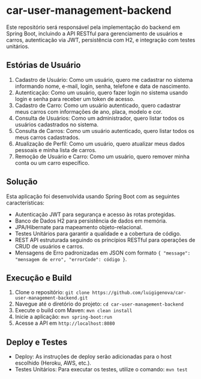 # car-user-management-backend
Este repositório será responsável pela implementação do backend em Spring Boot, incluindo a API RESTful para gerenciamento de usuários e carros, autenticação via JWT, persistência com H2, e integração com testes unitários.

## Estórias de Usuário

1. Cadastro de Usuário: Como um usuário, quero me cadastrar no sistema informando nome, e-mail, login, senha, telefone e data de nascimento.
2. Autenticação: Como um usuário, quero fazer login no sistema usando login e senha para receber um token de acesso.
3. Cadastro de Carro: Como um usuário autenticado, quero cadastrar meus carros com informações de ano, placa, modelo e cor.
4. Consulta de Usuários: Como um administrador, quero listar todos os usuários cadastrados no sistema.
5. Consulta de Carros: Como um usuário autenticado, quero listar todos os meus carros cadastrados.
6. Atualização de Perfil: Como um usuário, quero atualizar meus dados pessoais e minha lista de carros.
7. Remoção de Usuário e Carro: Como um usuário, quero remover minha conta ou um carro específico.

## Solução

Esta aplicação foi desenvolvida usando Spring Boot com as seguintes características:
- Autenticação JWT para segurança e acesso às rotas protegidas.
- Banco de Dados H2 para persistência de dados em memória.
- JPA/Hibernate para mapeamento objeto-relacional.
- Testes Unitários para garantir a qualidade e a cobertura de código.
- REST API estruturada seguindo os princípios RESTful para operações de CRUD de usuários e carros.
- Mensagens de Erro padronizadas em JSON com formato `{ "message": "mensagem de erro", "errorCode": código }`.

## Execução e Build

1. Clone o repositório: `git clone https://github.com/luigigenova/car-user-management-backend.git`
2. Navegue até o diretório do projeto: `cd car-user-management-backend`
3. Execute o build com Maven: `mvn clean install`
4. Inicie a aplicação: `mvn spring-boot:run`
5. Acesse a API em `http://localhost:8080`

## Deploy e Testes

- Deploy: As instruções de deploy serão adicionadas para o host escolhido (Heroku, AWS, etc.).
- Testes Unitários: Para executar os testes, utilize o comando: `mvn test`
